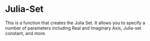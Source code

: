 # Julia-Set
This is a function that creates the Julia Set. It allows you to specify a number of parameters including Real and Imaginary Axis, Julia-set constant, and more.
